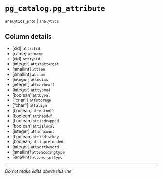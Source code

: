 # `pg_catalog.pg_attribute`
`analytics_prod` | `analytics`

## Column details
* [oid]       `attrelid`
* [name]      `attname`
* [oid]       `atttypid`
* [integer]   `attstattarget`
* [smallint]  `attlen`
* [smallint]  `attnum`
* [integer]   `attndims`
* [integer]   `attcacheoff`
* [integer]   `atttypmod`
* [boolean]   `attbyval`
* ["char"]    `attstorage`
* ["char"]    `attalign`
* [boolean]   `attnotnull`
* [boolean]   `atthasdef`
* [boolean]   `attisdropped`
* [boolean]   `attislocal`
* [integer]   `attinhcount`
* [boolean]   `attisdistkey`
* [boolean]   `attispreloaded`
* [integer]   `attsortkeyord`
* [smallint]  `attencodingtype`
* [smallint]  `attencrypttype`

-------------------------------------------------------------------------------
*Do not make edits above this line.*
